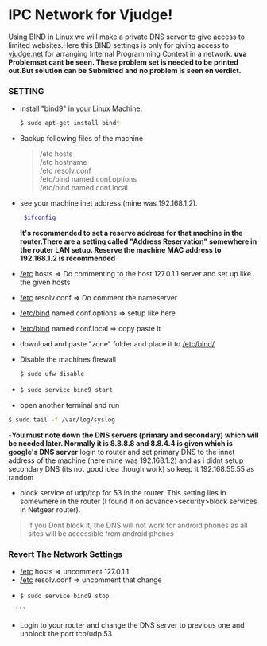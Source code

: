 
# IPC Network for Vjudge!
Using BIND in Linux we will make a private DNS server to give access to limited websites.Here this BIND settings is only for giving access to [vjudge.net](https://vjudge.net/) for arranging Internal Programming Contest in a network.
**uva Problemset cant be seen. These problem set is needed to be printed out.But solution can be Submitted and no problem is seen on verdict.**
### SETTING
- install "bind9" in your Linux Machine.
   ```sh
   $ sudo apt-get install bind*
   ```
- Backup following files of the machine 
    >/etc  hosts<br />
    >/etc  hostname<br />
    >/etc resolv.conf<br />
    >/etc/bind named.conf.options<br />
    >/etc/bind named.conf.local<br />
    
- see your machine inet address (mine was 192.168.1.2).
   ```sh
    $ifconfig
   ```
  **It's recommended to set a reserve address for that machine in the router.There are a setting called "Address Reservation" somewhere in the router LAN setup. Reserve the machine MAC address to 192.168.1.2 is recommended**
-  [/etc]() hosts =>  Do commenting to the host 127.0.1.1 server and set up like the given hosts
-  [/etc]() resolv.conf => Do comment the nameserver
-  [/etc/bind]() named.conf.options => setup like here
-  [/etc/bind]() named.conf.local => copy paste it
-  download and paste "zone" folder and place it to [/etc/bind/]()
-  Disable the machines firewall
   ```sh
   $ sudo ufw disable
   ```
-  ```sh
   $ sudo service bind9 start
   ```
-  open another terminal and run 
  ```sh
  $ sudo tail -f /var/log/syslog
  ```
-**You must note down the DNS servers (primary and secondary) which will be needed later. Normally it is 8.8.8.8 and 8.8.4.4 is given which is google's DNS server** 
login to router and set primary DNS to the innet address of the machine (here mine was 192.168.1.2) and as i didnt setup secondary DNS (its not good idea though work) so keep it 192.168.55.55 as random

- block service of udp/tcp for 53 in the router. This setting lies in somewhere in the router (I found it on advance>security>block services in Netgear router).
>If you Dont block it, the DNS will not work for android phones as all sites will be accessible from android phones

### Revert The Network Settings
   -  [/etc]() hosts => uncomment 127.0.1.1
   -  [/etc]() resolv.conf => uncomment that change
   -   ```sh
       $ sudo service bind9 stop
      ```
   -  Login to your router and change the DNS server to previous one and unblock the port tcp/udp 53
